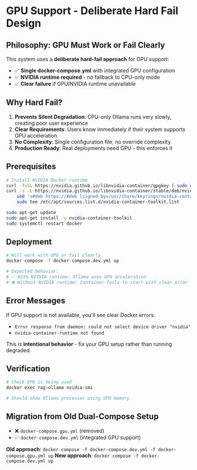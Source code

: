 # GPU Support - Deliberate Hard Fail Design

## Philosophy: GPU Must Work or Fail Clearly

This system uses a **deliberate hard-fail approach** for GPU support:

- ✅ **Single docker-compose.yml** with integrated GPU configuration
- ✅ **NVIDIA runtime required** - no fallback to CPU-only mode
- ✅ **Clear failure** if GPU/NVIDIA runtime unavailable

## Why Hard Fail?

1. **Prevents Silent Degradation**: CPU-only Ollama runs very slowly, creating poor user experience
2. **Clear Requirements**: Users know immediately if their system supports GPU acceleration
3. **No Complexity**: Single configuration file, no override complexity
4. **Production Ready**: Real deployments need GPU - this enforces it

## Prerequisites

```bash
# Install NVIDIA Docker runtime
curl -fsSL https://nvidia.github.io/libnvidia-container/gpgkey | sudo gpg --dearmor -o /usr/share/keyrings/nvidia-container-toolkit-keyring.gpg
curl -s -L https://nvidia.github.io/libnvidia-container/stable/deb/nvidia-container-toolkit.list | \
    sed 's#deb https://#deb [signed-by=/usr/share/keyrings/nvidia-container-toolkit-keyring.gpg] https://#g' | \
    sudo tee /etc/apt/sources.list.d/nvidia-container-toolkit.list

sudo apt-get update
sudo apt-get install -y nvidia-container-toolkit
sudo systemctl restart docker
```

## Deployment

```bash
# Will work with GPU or fail clearly
docker compose -f docker-compose.dev.yml up

# Expected behavior:
# ✅ With NVIDIA runtime: Ollama uses GPU acceleration
# ❌ Without NVIDIA runtime: Container fails to start with clear error
```

## Error Messages

If GPU support is not available, you'll see clear Docker errors:
- `Error response from daemon: could not select device driver "nvidia"`
- `nvidia-container-runtime not found`

This is **intentional behavior** - fix your GPU setup rather than running degraded.

## Verification

```bash
# Check GPU is being used
docker exec rag-ollama nvidia-smi

# Should show Ollama processes using GPU memory
```

## Migration from Old Dual-Compose Setup

- ❌ `docker-compose.gpu.yml` (removed)
- ✅ `docker-compose.dev.yml` (integrated GPU support)

**Old approach**: `docker compose -f docker-compose.dev.yml -f docker-compose.gpu.yml up`
**New approach**: `docker compose -f docker-compose.dev.yml up`